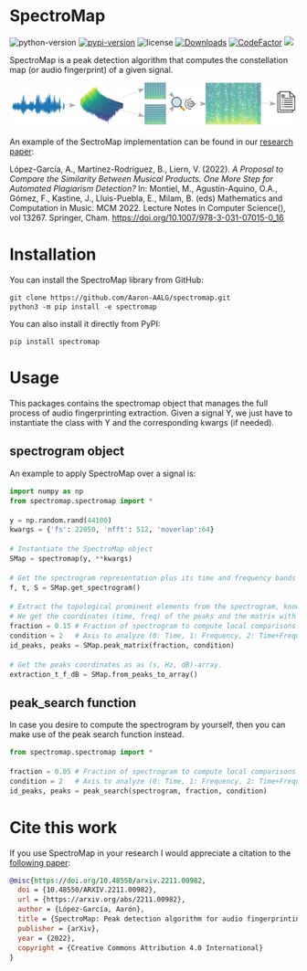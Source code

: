 SpectroMap
======================

![python-version](https://img.shields.io/badge/python->=3.8-blue.svg)
[![pypi-version](https://img.shields.io/pypi/v/spectromap.svg)](https://pypi.python.org/pypi/spectromap/)
![license](https://img.shields.io/pypi/l/spectromap.svg)
[![Downloads](https://static.pepy.tech/personalized-badge/spectromap?period=total&units=none&left_color=grey&right_color=orange&left_text=Downloads)](https://pepy.tech/project/spectromap)
[![CodeFactor](https://www.codefactor.io/repository/github/aaron-aalg/spectromap/badge/main)](https://www.codefactor.io/repository/github/aaron-aalg/spectromap/overview/main)
[![](https://img.shields.io/badge/doi-10.48550/ARXIV.2211.00982+-blue.svg)](https://arxiv.org/abs/2211.00982)



SpectroMap is a peak detection algorithm that computes the constellation map (or audio fingerprint) of a given signal.

![img](Images/peak_search.png)

An example of the SectroMap implementation can be found in our [research paper](https://doi.org/10.1007/978-3-031-07015-0_16):

López-García, A., Martínez-Rodríguez, B., Liern, V. (2022). *A Proposal to Compare the Similarity Between Musical Products. One More Step for Automated Plagiarism Detection?* In: Montiel, M., Agustín-Aquino, O.A., Gómez, F., Kastine, J., Lluis-Puebla, E., Milam, B. (eds) Mathematics and Computation in Music. MCM 2022. Lecture Notes in Computer Science(), vol 13267. Springer, Cham. https://doi.org/10.1007/978-3-031-07015-0_16


Installation
======================

You can install the SpectroMap library from GitHub:

```terminal
git clone https://github.com/Aaron-AALG/spectromap.git
python3 -m pip install -e spectromap
```

You can also install it directly from PyPI:

```terminal
pip install spectromap
```

Usage
======================

This packages contains the spectromap object that manages the full process of audio fingerprinting extraction. Given a signal Y, we just have to instantiate the class with Y and the corresponding kwargs (if needed).

spectrogram object
------------------

An example to apply SpectroMap over a signal is:

```python
import numpy as np
from spectromap.spectromap import *

y = np.random.rand(44100)
kwargs = {'fs': 22050, 'nfft': 512, 'noverlap':64}

# Instantiate the SpectroMap object
SMap = spectromap(y, **kwargs)

# Get the spectrogram representation plus its time and frequency bands
f, t, S = SMap.get_spectrogram()

# Extract the topological prominent elements from the spectrogram, known as "Peak detection".
# We get the coordinates (time, freq) of the peaks and the matrix with just these peaks.
fraction = 0.15 # Fraction of spectrogram to compute local comparisons
condition = 2   # Axis to analyze (0: Time, 1: Frequency, 2: Time+Frequency)
id_peaks, peaks = SMap.peak_matrix(fraction, condition)

# Get the peaks coordinates as as (s, Hz, dB)-array.
extraction_t_f_dB = SMap.from_peaks_to_array()
```

peak_search function
------------------

In case you desire to compute the spectrogram by yourself, then you can make use of the peak search function instead.

```python
from spectromap.spectromap import *

fraction = 0.05 # Fraction of spectrogram to compute local comparisons
condition = 2   # Axis to analyze (0: Time, 1: Frequency, 2: Time+Frequency)
id_peaks, peaks = peak_search(spectrogram, fraction, condition)
```

Cite this work
======================

If you use SpectroMap in your research I would appreciate a citation to the [following paper](https://arxiv.org/abs/2211.00982):

```bibtex
@misc{https://doi.org/10.48550/arxiv.2211.00982,
  doi = {10.48550/ARXIV.2211.00982},
  url = {https://arxiv.org/abs/2211.00982},
  author = {López-García, Aarón},
  title = {SpectroMap: Peak detection algorithm for audio fingerprinting},
  publisher = {arXiv},
  year = {2022},
  copyright = {Creative Commons Attribution 4.0 International}
}
```
